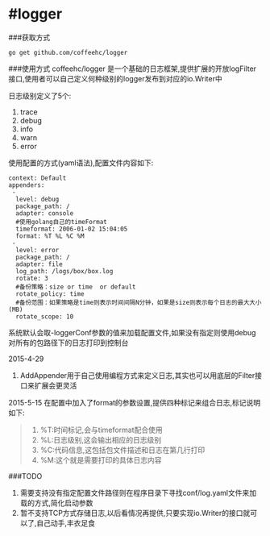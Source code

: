 #logger
======

###获取方式
```
go get github.com/coffeehc/logger
```

###使用方式
coffeehc/logger 是一个基础的日志框架,提供扩展的开放logFilter接口,使用者可以自己定义何种级别的logger发布到对应的io.Writer中

日志级别定义了5个:

1.	trace
2.	debug
3.	info
4.	warn
5.	error


使用配置的方式(yaml语法),配置文件内容如下:
```
context: Default
appenders:
 -
  level: debug
  package_path: /
  adapter: console
  #使用golang自己的timeFormat
  timeformat: 2006-01-02 15:04:05
  format: %T %L %C %M
 -
  level: error
  package_path: /
  adapter: file
  log_path: /logs/box/box.log
  rotate: 3
  #备份策略：size or time  or default
  rotate_policy: time
  #备份范围：如果策略是time则表示时间间隔N分钟，如果是size则表示每个日志的最大大小(MB)
  rotate_scope: 10
```
系统默认会取-loggerConf参数的值来加载配置文件,如果没有指定则使用debug对所有的包路径下的日志打印到控制台

2015-4-29
1. AddAppender用于自己使用编程方式来定义日志,其实也可以用底层的Filter接口来扩展会更灵活

2015-5-15
在配置中加入了format的参数设置,提供四种标记来组合日志,标记说明如下:

> 1. %T:时间标记,会与timeformat配合使用
> 2. %L:日志级别,这会输出相应的日志级别
> 3. %C:代码信息,这包括包文件描述和日志在第几行打印
> 4. %M:这个就是需要打印的具体日志内容 

###TODO
1. 需要支持没有指定配置文件路径则在程序目录下寻找conf/log.yaml文件来加载的方式,简化启动参数
2. 暂不支持TCP方式存储日志,以后看情况再提供,只要实现io.Writer的接口就可以了,自己动手,丰衣足食
